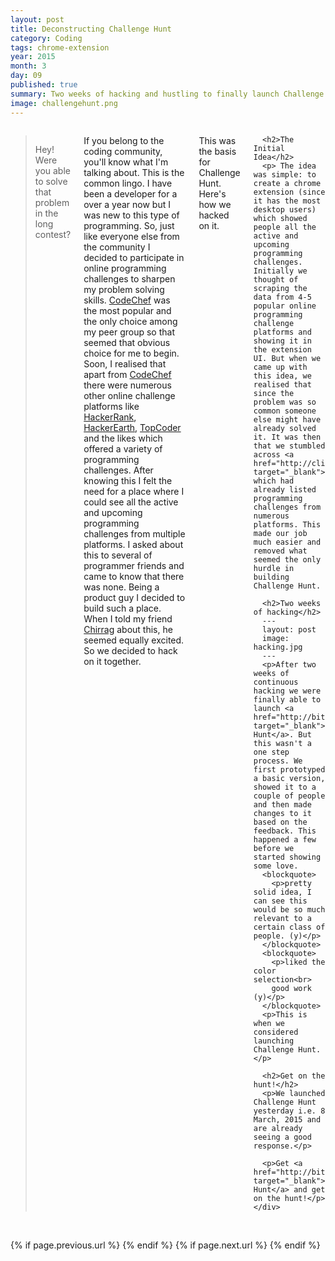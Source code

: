 ```yaml
---
layout: post
title: Deconstructing Challenge Hunt
category: Coding
tags: chrome-extension
year: 2015
month: 3
day: 09
published: true
summary: Two weeks of hacking and hustling to finally launch Challenge Hunt.
image: challengehunt.png
---
```


<div class="row">
	<div class="span8 columns">
	  <blockquote>
	  	<p>Hey! Were you able to solve that problem in the long contest?</p>
	  </blockquote>
	  <p>If you belong to the coding community, you'll know what I'm talking about. This is the common lingo. I have been a developer for a over a year now but I was new to this type of programming. So, just like everyone else from the community I decided to participate in online programming challenges to sharpen my problem solving skills. <a href="http://codechef.com/" target="_blank">CodeChef</a> was the most popular and the only choice among my peer group so that seemed that obvious choice for me to begin. Soon, I realised that apart from <a href="http://codechef.com/" target="_blank">CodeChef</a> there were numerous other online challenge platforms like <a href="https://www.hackerrank.com/" target="_blank">HackerRank</a>, <a href="https://www.hackerearth.com/" target="_blank">HackerEarth</a>, <a href="https://www.topcoder.com/" target="_blank">TopCoder</a> and the likes which offered a variety of programming challenges. After knowing this I felt the need for a place where I could see all the active and upcoming programming challenges from multiple platforms. I asked about this to several of programmer friends and came to know that there was none. Being a product guy I decided to build such a place. When I told my friend <a href="http://gw.linkedin.com/pub/chirrag-nangia/7a/651/721" target="_blank">Chirrag</a> about this, he seemed equally excited. So we decided to hack on it together.</p>
	  <p>This was the basis for Challenge Hunt. Here's how we hacked on it.</p> 

	  <h2>The Initial Idea</h2>
	  <p> The idea was simple: to create a chrome extension (since it has the most desktop users) which showed people all the active and upcoming programming challenges. Initially we thought of scraping the data from 4-5 popular online programming challenge platforms and showing it in the extension UI. But when we came up with this idea, we realised that since the problem was so common someone else might have already solved it. It was then that we stumbled across <a href="http://clist.by" target="_blank">clist.by</a> which had already listed programming challenges from numerous platforms. This made our job much easier and removed what seemed the only hurdle in building Challenge Hunt.

	  <h2>Two weeks of hacking</h2>
	  ---
	  layout: post
	  image: hacking.jpg
	  ---
	  <p>After two weeks of continuous hacking we were finally able to launch <a href="http://bit.ly/1E3T9sP" target="_blank">Challenge Hunt</a>. But this wasn't a one step process. We first prototyped a basic version, showed it to a couple of people and then made changes to it based on the feedback. This happened a few before we started showing some love.
	  <blockquote>
	  	<p>pretty solid idea, I can see this would be so much relevant to a certain class of people. (y)</p>
	  </blockquote>
	  <blockquote>
	  	<p>liked the color selection<br>
		good work (y)</p>
	  </blockquote>
	  <p>This is when we considered launching Challenge Hunt.</p>

	  <h2>Get on the hunt!</h2>
	  <p>We launched Challenge Hunt yesterday i.e. 8 March, 2015 and are already seeing a good response.</p>

	  <p>Get <a href="http://bit.ly/1E3T9sP" target="_blank">Challenge Hunt</a> and get on the hunt!</p> 
	</div>
</div> 

<div class="row">
	<div class="span3 columns">&nbsp;</div>
	<div class="span6 column">
			<p class="pull-right">{% if page.previous.url %} <a href="{{page.previous.url}}" title="Previous Post: {{page.previous.title}}"><i class="icon-chevron-left"></i></a> 	{% endif %}   {% if page.next.url %} 	<a href="{{page.next.url}}" title="Next Post: {{page.next.title}}"><i class="icon-chevron-right"></i></a> 	{% endif %} </p>  
	</div>
</div>
	
<!-- <div class="row">
	<div class="span9 columns">    
		<h2>Comments Section</h2>
	    <p>Feel free to comment on the post but keep it clean and on topic.</p>	
		<div id="disqus_thread"></div>
		<script type="text/javascript">
			/* * * CONFIGURATION VARIABLES: EDIT BEFORE PASTING INTO YOUR WEBPAGE * * */
			var disqus_shortname = 'ericjones'; // required: replace example with your forum shortname
			var disqus_identifier = '{{ page.url }}';
			var disqus_url = 'http://erjjones.github.com{{ page.url }}';
			
			/* * * DON'T EDIT BELOW THIS LINE * * */
			(function() {
				var dsq = document.createElement('script'); dsq.type = 'text/javascript'; dsq.async = true;
				dsq.src = 'http://' + disqus_shortname + '.disqus.com/embed.js';
				(document.getElementsByTagName('head')[0] || document.getElementsByTagName('body')[0]).appendChild(dsq);
			})();
		</script>
		<noscript>Please enable JavaScript to view the <a href="http://disqus.com/?ref_noscript">comments powered by Disqus.</a></noscript>
		<a href="http://disqus.com" class="dsq-brlink">blog comments powered by <span class="logo-disqus">Disqus</span></a>
	</div>
</div> -->

<!-- Twitter -->
<script>!function(d,s,id){var js,fjs=d.getElementsByTagName(s)[0];if(!d.getElementById(id)){js=d.createElement(s);js.id=id;js.src="//platform.twitter.com/widgets.js";fjs.parentNode.insertBefore(js,fjs);}}(document,"script","twitter-wjs");</script>

<!-- Google + -->
<script type="text/javascript">
  (function() {
    var po = document.createElement('script'); po.type = 'text/javascript'; po.async = true;
    po.src = 'https://apis.google.com/js/plusone.js';
    var s = document.getElementsByTagName('script')[0]; s.parentNode.insertBefore(po, s);
  })();
</script>
